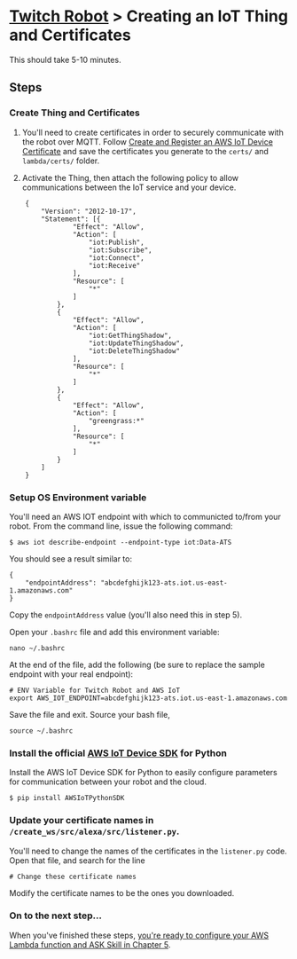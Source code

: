 # [Twitch Robot](./README.md) > Creating an IoT Thing and Certificates

This should take 5-10 minutes. 

## Steps

### Create Thing and Certificates

1. You'll need to create certificates in order to securely communicate with the robot over MQTT. Follow [Create and Register an AWS IoT Device Certificate](https://docs.aws.amazon.com/iot/latest/developerguide/device-certs-create.html) and save the certificates you generate to the `certs/` and `lambda/certs/` folder.

2. Activate the Thing, then attach the following policy to allow communications between the IoT service and your device.

```
    {
        "Version": "2012-10-17",
        "Statement": [{
                "Effect": "Allow",
                "Action": [
                    "iot:Publish",
                    "iot:Subscribe",
                    "iot:Connect",
                    "iot:Receive"
                ],
                "Resource": [
                    "*"
                ]
            },
            {
                "Effect": "Allow",
                "Action": [
                    "iot:GetThingShadow",
                    "iot:UpdateThingShadow",
                    "iot:DeleteThingShadow"
                ],
                "Resource": [
                    "*"
                ]
            },
            {
                "Effect": "Allow",
                "Action": [
                    "greengrass:*"
                ],
                "Resource": [
                    "*"
                ]
            }
        ]
    }
```
### Setup OS Environment variable

You'll need an AWS IOT endpoint with which to communicted to/from your robot. From the command line, issue the following command:

    $ aws iot describe-endpoint --endpoint-type iot:Data-ATS

You should see a result similar to:

    {
        "endpointAddress": "abcdefghijk123-ats.iot.us-east-1.amazonaws.com"
    }

Copy the `endpointAddress` value (you'll also need this in step 5).

Open your `.bashrc` file and add this environment variable:

    nano ~/.bashrc

At the end of the file, add the following (be sure to replace the sample endpoint with your real endpoint):

    # ENV Variable for Twitch Robot and AWS IoT
    export AWS_IOT_ENDPOINT=abcdefghijk123-ats.iot.us-east-1.amazonaws.com

Save the file and exit. Source your bash file,

    source ~/.bashrc

### Install the official [AWS IoT Device SDK](https://github.com/aws/aws-iot-device-sdk-python) for Python 

Install the AWS IoT Device SDK for Python to easily configure parameters for communication between your robot and the cloud.

    $ pip install AWSIoTPythonSDK

### Update your certificate names in `/create_ws/src/alexa/src/listener.py`.

You'll need to change the names of the certificates in the `listener.py` code. Open that file, and search for the line

    # Change these certificate names

Modify the certificate names to be the ones you downloaded.


### On to the next step...

When you've finished these steps, [you're ready to configure your AWS Lambda function and ASK Skill in Chapter 5](./Chapter5-Lambda-ASK.md).
